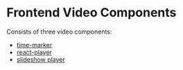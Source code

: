 Frontend Video Components
===========

Consists of three video components: 
 - [time-marker](https://github.com/vibbio/frontend-video-components/tree/time-marker)
 - [react-player](https://github.com/vibbio/frontend-video-components/tree/video-player) 
 - [slideshow player](https://github.com/vibbio/frontend-video-components/tree/slideshow-player)
